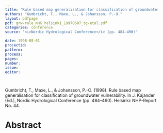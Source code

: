 ```yaml
---
title: "Rule based map generalisation for classification of groundwater vulnerability."
authors: "Gumbricht, T., Maxe, L., & Johansson, P.-O."
layout: pdfpage
pdf: grw-rule_NHK_helsinki_19970607_tg-etal.pdf
categories: conference
source: '<i>Nordic Hydrological Conference</i> (pp. 484–490)'

date: 1998-08-01
projectid:
pattern:
process:
pages:
number:
issue:
editor:

---
```


Gumbricht, T., Maxe, L., & Johansson, P.-O. (1998). Rule based map generalisation for classification of groundwater vulnerability. In J. Kajander (Ed.), Nordic Hydrological Conference (pp. 484–490). Helsinki: NHP-Report No. 44.

<h1 class='foot-description'>Abstract</h1>
